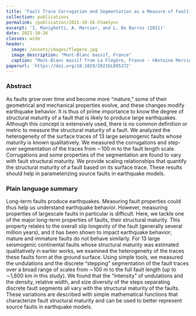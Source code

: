 ```yaml
---
title: "Fault Trace Corrugation and Segmentation as a Measure of Fault Structural Maturity"
collection: publications
permalink: /publication/2021-10-26-ChamSync
excerpt: 'I. Manighetti, A. Mercier, and L. De Barros (2021)'
date: 2021-10-26
classes: wide
header:
  image: /assets/images/flegere.jpg
  image_description: "Mont-Blanc massif, France"
  caption: "Mont-Blanc massif from La Flégère, France - ©Antoine Mercier"
paperurl: 'https://doi.org/10.1029/2021GL095372'
---
```


### Abstract ###
As faults grow over time and become more “mature,” some of their geometrical and
mechanical properties evolve, and these changes modify earthquake behavior. It is thus of prime
importance to know the degree of structural maturity of a fault that is likely to produce large earthquakes.
Although this concept is extensively used, there is no common definition or metric to measure the
structural maturity of a fault. We analyzed the heterogeneity of the surface traces of 13 large seismogenic
faults whose maturity is known qualitatively. We measured the corrugations and step-over segmentation
of the traces from ∼100 m to the fault length scale. Corrugations and some properties of the segmentation
are found to vary with fault structural maturity. We provide scaling relationships that quantify the
structural maturity of a fault based on its surface trace. These results should help in parameterizing source
faults in earthquake models.

### Plain language summary ### 
Long-term faults produce earthquakes. Measuring fault
properties could thus help us understand earthquake behavior. However, measuring properties of largescale
faults in particular is difficult. Here, we tackle one of the major long-term properties of faults,
their structural maturity. This property relates to the overall slip longevity of the fault (generally several
million years), and it has been shown to impact earthquake behavior; mature and immature faults do not
behave similarly. For 13 large seismogenic continental faults whose structural maturity was estimated
qualitatively in earlier works, we examined the heterogeneity of the traces these faults form at the ground
surface. Using simple tools, we measured the undulations and the discrete “stepping” segmentation of
the fault traces over a broad range of scales from ∼100 m to the full fault length (up to ∼1,600 km in this
study). We found that the “intensity” of undulations and the density, relative width, and size diversity
of the steps separating discrete fault segments all vary with the structural maturity of the faults. These
variations are described with simple mathematical functions that characterize fault structural maturity
and can be used to better represent source faults in earthquake models.
